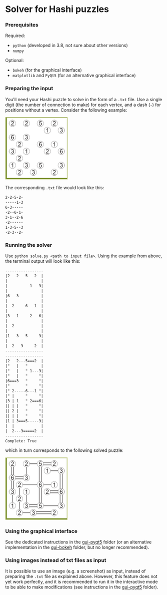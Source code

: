 # Solver for Hashi puzzles

### Prerequisites
Required:
- `python` (developed in 3.8, not sure about other versions)
- `numpy`

Optional:
- `bokeh` (for the graphical interface)
- `matplotlib` and `PyQt5` (for an alternative graphical interface)

### Preparing the input
You'll need your Hashi puzzle to solve in the form of a `.txt` file.
Use a single digit (the number of connection to make) for each vertex, and a dash (`-`) for positions without a vertex.
Consider the following example:

<img src="docs/main/unsolved.png" width="200">

The corresponding `.txt` file would look like this:

```
2-2-5-2-
-----1-3
6-3-----
-2--6-1-
3-1--2-6
-2------
1-3-5--3
-2-3--2-
```

### Running the solver
Use `python solve.py <path to input file>`.
Using the example from above, the terminal output will look like this:

```
-----------------
|2   2   5   2  |
|               |
|          1   3|
|               |
|6   3          |
|               |
|  2     6   1  |
|               |
|3   1     2   6|
|               |
|  2            |
|               |
|1   3   5     3|
|               |
|  2   3     2  |
-----------------
-----------------
|2   2---5===2  |
|"   |   "      |
|"   |   " 1---3|
|"   |   "     "|
|6===3   "     "|
|"       "     "|
|" 2-----6---1 "|
|" |     "     "|
|3 | 1   " 2===6|
|| | |   "     "|
|| 2 |   "     "|
|| | |   "     "|
|1 | 3===5-----3|
|  |            |
|  2---3=====2  |
-----------------
Complete: True
```

which in turn corresponds to the following solved puzzle:

<img src="docs/main/solved.png" width="200">

### Using the graphical interface
See the dedicated instructions in the [gui-pyqt5](gui-pyqt5) folder (or an alternative implementation in the [gui-bokeh](gui-bokeh) folder, but no longer recommended).

### Using images instead of txt files as input
It is possible to use an image (e.g. a screenshot) as input, instead of preparing the `.txt` file as explained above.
However, this feature does not yet work perfectly, and it is recommended to run it in the interactive mode to be able to make modifications (see instructions in the [gui-pyqt5](gui-pyqt5) folder).
